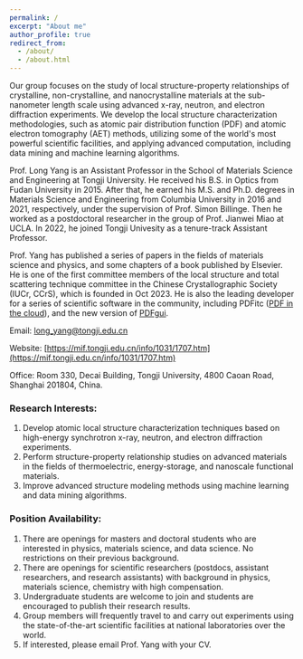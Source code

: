 ```yaml
---
permalink: /
excerpt: "About me"
author_profile: true
redirect_from: 
  - /about/
  - /about.html
---
```


Our group focuses on the study of local structure-property relationships of crystalline, non-crystalline, and nanocrystalline materials at the sub-nanometer length scale using advanced x-ray, neutron, and electron diffraction experiments. We develop the local structure characterization methodologies, such as atomic pair distribution function (PDF) and atomic electron tomography (AET) methods, utilizing some of the world's most powerful scientific facilities, and applying advanced computation, including data mining and machine learning algorithms. 

Prof. Long Yang is an Assistant Professor in the School of Materials Science and Engineering at Tongji University. He received his B.S. in Optics from Fudan University in 2015. After that, he earned his M.S. and Ph.D. degrees in Materials Science and Engineering from Columbia University in 2016 and 2021, respectively, under the supervision of Prof. Simon Billinge. Then he worked as a postdoctoral researcher in the group of Prof. Jianwei Miao at UCLA. In 2022, he joined Tongji Univesity as a tenure-track Assistant Professor.

Prof. Yang has published a series of papers in the fields of materials science and physics, and some chapters of a book published by Elsevier. He is one of the first committee members of the local structure and total scattering technique committee in the Chinese Crystallographic Society (IUCr, CCrS), which is founded in Oct 2023. He is also the leading developer for a series of scientific software in the community, including PDFitc ([PDF in the cloud](https://pdfitc.org)), and the new version of [PDFgui](https://www.diffpy.org/products/pdfgui.html).

<!-- He is a fellow of the Chinese Crystallographic Society and-->

Email: long_yang@tongji.edu.cn

Website: [https://mif.tongji.edu.cn/info/1031/1707.htm](https://mif.tongji.edu.cn/info/1031/1707.htm)

Office: Room 330, Decai Building, Tongji University, 4800 Caoan Road, Shanghai 201804, China.

### Research Interests:
1. Develop atomic local structure characterization techniques based on high-energy synchrotron x-ray, neutron, and electron diffraction experiments.
2. Perform structure-property relationship studies on advanced materials in the fields of thermoelectric, energy-storage, and nanoscale functional materials.
3. Improve advanced structure modeling methods using machine learning and data mining algorithms.


### Position Availability:
1. There are openings for masters and doctoral students who are interested in physics, materials science, and data science. No restrictions on their previous background.
2. There are openings for scientific researchers (postdocs, assistant researchers, and research assistants) with background in physics, materials science, chemistry with high compensation.
3. Undergraduate students are welcome to join and students are encouraged to publish their research results.
4. Group members will frequently travel to and carry out experiments using the state-of-the-art scientific facilities at national laboratories over the world.
5. If interested, please email Prof. Yang with your CV.
